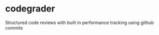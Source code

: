 codegrader
==========

Structured code reviews with built in performance tracking using github commits
